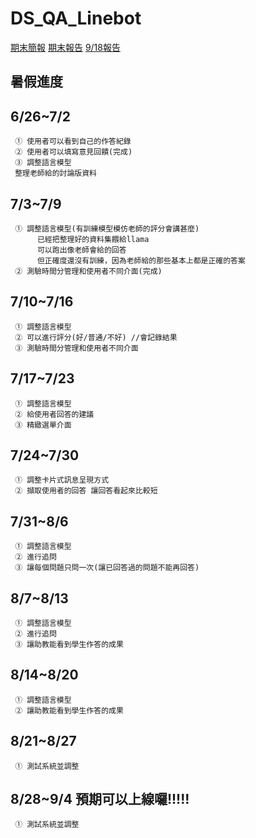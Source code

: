 # DS_QA_Linebot
[期末簡報](https://www.canva.com/design/DAGGh_7bI-k/K-OOOq3fkNiP_Xhdv0ubJQ/edit?utm_content=DAGGh_7bI-k&utm_campaign=designshare&utm_medium=link2&utm_source=sharebutton)
[期末報告](https://docs.google.com/document/d/1GlPOsFaN14ckfYAKRI2EYTl-JzOYzjSn8uyqkdF9pJ4/edit?usp=sharing)
[9/18報告](https://www.canva.com/design/DAGRCHZdnJ0/jxucQSKz3cjXGBS_QnICQg/edit)
## 暑假進度
## 6/26~7/2
     ① 使用者可以看到自己的作答紀錄
     ② 使用者可以填寫意見回饋(完成)
     ③ 調整語言模型
     整理老師給的討論版資料
## 7/3~7/9
     ① 調整語言模型(有訓練模型模仿老師的評分會講甚麼)
          已經把整理好的資料集餵給llama 
          可以跑出像老師會給的回答
          但正確度還沒有訓練，因為老師給的那些基本上都是正確的答案    
     ② 測驗時間分管理和使用者不同介面(完成)
## 7/10~7/16
     ① 調整語言模型
     ② 可以進行評分(好/普通/不好) //會記錄結果
     ③ 測驗時間分管理和使用者不同介面
## 7/17~7/23
     ① 調整語言模型
     ② 給使用者回答的建議
     ③ 精緻選單介面
## 7/24~7/30
     ① 調整卡片式訊息呈現方式
     ② 擷取使用者的回答 讓回答看起來比較短
## 7/31~8/6
     ① 調整語言模型
     ② 進行追問
     ③ 讓每個問題只問一次(讓已回答過的問題不能再回答)
## 8/7~8/13
     ① 調整語言模型
     ② 進行追問
     ③ 讓助教能看到學生作答的成果
## 8/14~8/20
     ① 調整語言模型
     ② 讓助教能看到學生作答的成果
## 8/21~8/27
     ① 測試系統並調整
## 8/28~9/4 預期可以上線囉!!!!!
     ① 測試系統並調整
